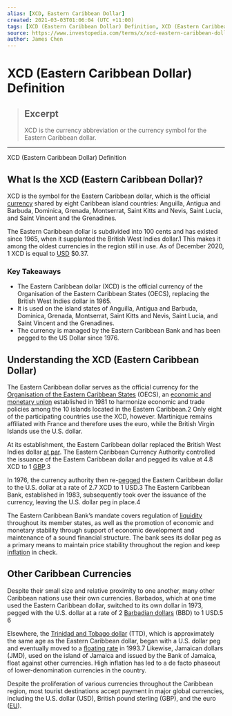 ```yaml
---
alias: [XCD, Eastern Caribbean Dollar]
created: 2021-03-03T01:06:04 (UTC +11:00)
tags: [XCD (Eastern Caribbean Dollar) Definition, XCD (Eastern Caribbean Dollar) Definition]
source: https://www.investopedia.com/terms/x/xcd-eastern-caribbean-dollar.asp
author: James Chen
---
```


# XCD (Eastern Caribbean Dollar) Definition

> ## Excerpt
> XCD is the currency abbreviation or the currency symbol for the Eastern Caribbean dollar.

---

XCD (Eastern Caribbean Dollar) Definition
## What Is the XCD (Eastern Caribbean Dollar)?

XCD is the symbol for the Eastern Caribbean dollar, which is the official [currency](https://www.investopedia.com/terms/c/currency.asp) shared by eight Caribbean island countries: Anguilla, Antigua and Barbuda, Dominica, Grenada, Montserrat, Saint Kitts and Nevis, Saint Lucia, and Saint Vincent and the Grenadines.

The Eastern Caribbean dollar is subdivided into 100 cents and has existed since 1965, when it supplanted the British West Indies dollar.1 This makes it among the oldest currencies in the region still in use. As of December 2020, 1 XCD is equal to [USD](https://www.investopedia.com/terms/forex/u/usd-united-states-dollar.asp) $0.37.

### Key Takeaways

-   The Eastern Caribbean dollar (XCD) is the official currency of the Organisation of the Eastern Caribbean States (OECS), replacing the British West Indies dollar in 1965.
-   It is used on the island states of Anguilla, Antigua and Barbuda, Dominica, Grenada, Montserrat, Saint Kitts and Nevis, Saint Lucia, and Saint Vincent and the Grenadines.
-   The currency is managed by the Eastern Caribbean Bank and has been pegged to the US Dollar since 1976.

## Understanding the XCD (Eastern Caribbean Dollar)

The Eastern Caribbean dollar serves as the official currency for the [Organisation of the Eastern Caribbean States](https://www.investopedia.com/terms/o/organisation-eastern-caribbean-states-oecs.asp) (OECS), an [economic and monetary union](https://www.investopedia.com/terms/c/currency-union.asp) established in 1981 to harmonize economic and trade policies among the 10 islands located in the Eastern Caribbean.2 Only eight of the participating countries use the XCD, however. Martinique remains affiliated with France and therefore uses the euro, while the British Virgin Islands use the U.S. dollar.

At its establishment, the Eastern Caribbean dollar replaced the British West Indies dollar [at par](https://www.investopedia.com/terms/a/at-par.asp). The Eastern Caribbean Currency Authority controlled the issuance of the Eastern Caribbean dollar and pegged its value at 4.8 XCD to 1 [GBP](https://www.investopedia.com/terms/g/gbp.asp).3

In 1976, the currency authority then re-[pegged](https://www.investopedia.com/terms/c/currency-peg.asp) the Eastern Caribbean dollar to the U.S. dollar at a rate of 2.7 XCD to 1 USD.3 The Eastern Caribbean Bank, established in 1983, subsequently took over the issuance of the currency, leaving the U.S. dollar peg in place.4

The Eastern Caribbean Bank’s mandate covers regulation of [liquidity](https://www.investopedia.com/terms/l/liquidity.asp) throughout its member states, as well as the promotion of economic and monetary stability through support of economic development and maintenance of a sound financial structure. The bank sees its dollar peg as a primary means to maintain price stability throughout the region and keep [inflation](https://www.investopedia.com/terms/i/inflation.asp) in check.

## Other Caribbean Currencies

Despite their small size and relative proximity to one another, many other Caribbean nations use their own currencies. Barbados, which at one time used the Eastern Caribbean dollar, switched to its own dollar in 1973, pegged with the U.S. dollar at a rate of 2 [Barbadian dollars](https://www.investopedia.com/terms/forex/b/bbd-barbados-dollar.asp) (BBD) to 1 USD.5 6

Elsewhere, the [Trinidad and Tobago dollar](https://www.investopedia.com/terms/forex/t/ttd-trinidad-and-tobago-dollar.asp) (TTD), which is approximately the same age as the Eastern Caribbean dollar, began with a U.S. dollar peg and eventually moved to a [floating rate](https://www.investopedia.com/terms/f/floatingexchangerate.asp) in 1993.7 Likewise, Jamaican dollars (JMD), used on the island of Jamaica and issued by the Bank of Jamaica, float against other currencies. High inflation has led to a de facto phaseout of lower-denomination currencies in the country.

Despite the proliferation of various currencies throughout the Caribbean region, most tourist destinations accept payment in major global currencies, including the U.S. dollar (USD), British pound sterling (GBP), and the euro ([EU](https://www.investopedia.com/terms/e/euro.asp)).
